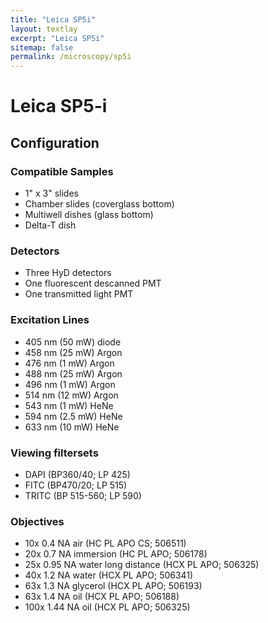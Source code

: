 ```yaml
---
title: "Leica SP5i"
layout: textlay
excerpt: "Leica SP5i"
sitemap: false
permalink: /microscopy/sp5i
---
```


# Leica SP5-i

## Configuration

### Compatible Samples

- 1" x 3" slides
- Chamber slides (coverglass bottom)
- Multiwell dishes (glass bottom)
- Delta-T dish

### Detectors

- Three HyD detectors
- One fluorescent descanned PMT
- One transmitted light PMT

### Excitation Lines

- 405 nm (50 mW) diode
- 458 nm (25 mW) Argon
- 476 nm (1 mW) Argon
- 488 nm (25 mW) Argon
- 496 nm (1 mW) Argon
- 514 nm (12 mW) Argon
- 543 nm (1 mW) HeNe
- 594 nm (2.5 mW) HeNe
- 633 nm (10 mW) HeNe

### Viewing filtersets

- DAPI (BP360/40; LP 425)
- FITC (BP470/20; LP 515)
- TRITC (BP 515-560; LP 590)

### Objectives

- 10x 0.4 NA air (HC PL APO CS; 506511)
- 20x 0.7 NA immersion (HC PL APO; 506178)
- 25x 0.95 NA water long distance (HCX PL APO; 506325)
- 40x 1.2 NA water (HCX PL APO; 506341)
- 63x 1.3 NA glycerol (HCX PL APO; 506193)
- 63x 1.4 NA oil (HCX PL APO; 506188)
- 100x 1.44 NA oil (HCX PL APO; 506325)

